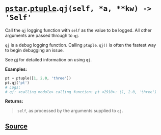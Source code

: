 # [`pstar`](./pstar.md).[`ptuple`](./pstar_ptuple.md).`qj(self, *a, **kw) -> 'Self'`

Call the `qj` logging function with `self` as the value to be logged. All other arguments are passed through to `qj`.

`qj` is a debug logging function. Calling `ptuple.qj()` is often the fastest way
to begin debugging an issue.

See [qj](https://github.com/itfische/qj) for detailed information on using `qj`.

**Examples:**
```python
pt = ptuple([1, 2.0, 'three'])
pt.qj('pt')
# Logs:
# qj: <calling_module> calling_function: pt <2910>: (1, 2.0, 'three')
```

**Returns:**

>    `self`, as processed by the arguments supplied to `qj`.



## [Source](../pstar/pstar.py#L1091-L1113)